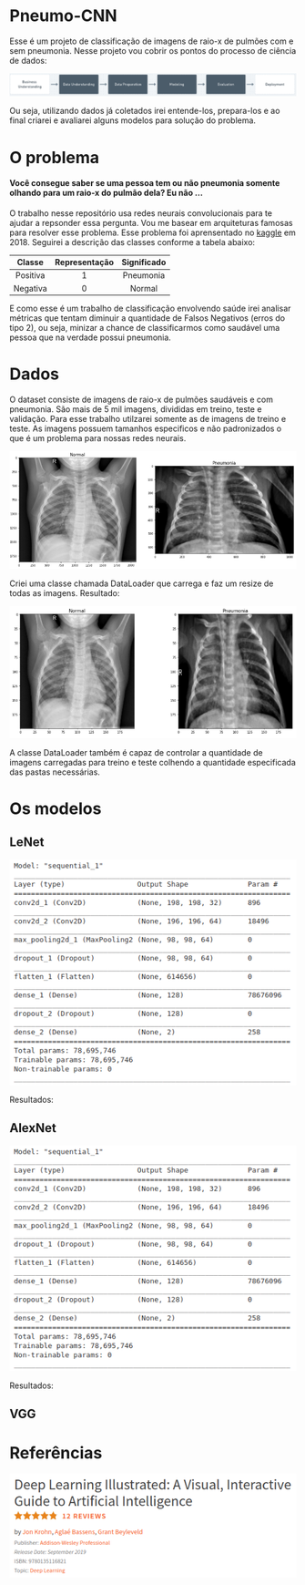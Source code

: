 # Pneumo-CNN

Esse é um projeto de classificação de imagens de raio-x de pulmões com e sem pneumonia. Nesse projeto vou cobrir os pontos do processo de ciência de dados:

![process](images/process.png)

Ou seja, utilizando dados já coletados irei entende-los, prepara-los e ao final criarei e avaliarei alguns modelos para solução do problema.

# O problema

#### Você consegue saber se uma pessoa tem ou não pneumonia somente olhando para um raio-x do pulmão dela? Eu não ... 

O trabalho nesse repositório usa redes neurais convolucionais para te ajudar a repsonder essa pergunta. Vou me basear em arquiteturas famosas para resolver esse problema. Esse problema foi aprensentado no [kaggle](https://www.kaggle.com/paultimothymooney/chest-xray-pneumonia) em 2018. Seguirei a descrição das classes conforme a tabela abaixo:

|  Classe  	| Representação 	| Significado 	|
|:--------:	|:-------------:	|:---------:	|
| Positiva 	|       1       	| Pneumonia 	|
| Negativa 	|       0       	|   Normal  	|

E como esse é um trabalho de classificação envolvendo saúde irei analisar métricas que tentam diminuir a quantidade de Falsos Negativos (erros do tipo 2), ou seja, minizar a chance de classificarmos como saudável uma pessoa que na verdade possui pneumonia.

# Dados

O dataset consiste de imagens de raio-x de pulmões saudáveis e com pneumonia. São mais de 5 mil imagens, divididas em treino, teste e validação. Para esse trabalho utilzarei somente as de imagens de treino e teste. As imagens possuem tamanhos especificos e não padronizados o que é um problema para nossas redes neurais.

![pulmoes](images/pulmoes.png)

Criei uma classe chamada DataLoader que carrega e faz um resize de todas as imagens. Resultado:

![pulmoes2](images/pulmoes2.png)

A classe DataLoader também é capaz de controlar a quantidade de imagens carregadas para treino e teste colhendo a quantidade especificada das pastas necessárias.

# Os modelos

## LeNet

![lenet5](images/lenet5.png)

Resultados:

## AlexNet

![lenet5](images/lenet5.png)

Resultados:

## VGG



# Referências

![deep-illustraded](images/book.png)
